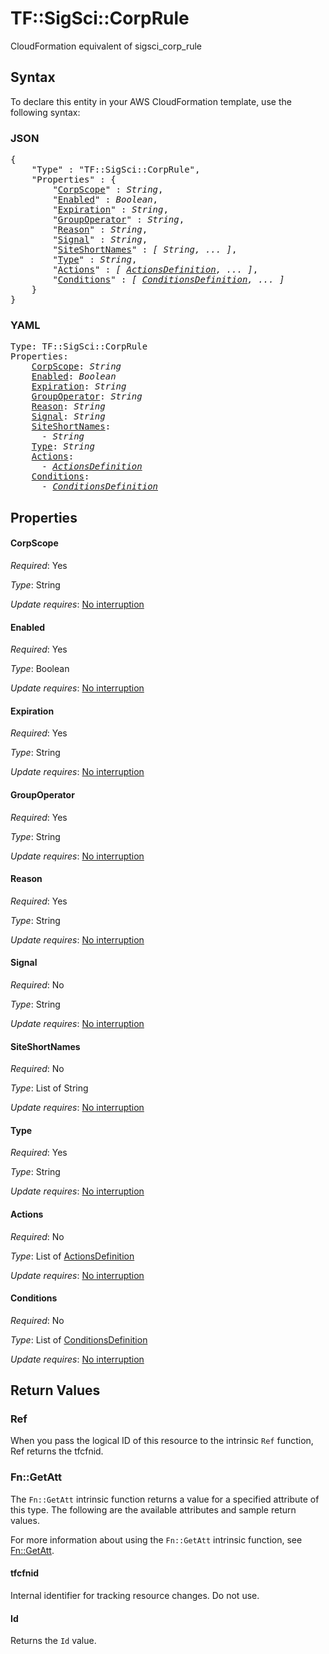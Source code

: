 # TF::SigSci::CorpRule

CloudFormation equivalent of sigsci_corp_rule

## Syntax

To declare this entity in your AWS CloudFormation template, use the following syntax:

### JSON

<pre>
{
    "Type" : "TF::SigSci::CorpRule",
    "Properties" : {
        "<a href="#corpscope" title="CorpScope">CorpScope</a>" : <i>String</i>,
        "<a href="#enabled" title="Enabled">Enabled</a>" : <i>Boolean</i>,
        "<a href="#expiration" title="Expiration">Expiration</a>" : <i>String</i>,
        "<a href="#groupoperator" title="GroupOperator">GroupOperator</a>" : <i>String</i>,
        "<a href="#reason" title="Reason">Reason</a>" : <i>String</i>,
        "<a href="#signal" title="Signal">Signal</a>" : <i>String</i>,
        "<a href="#siteshortnames" title="SiteShortNames">SiteShortNames</a>" : <i>[ String, ... ]</i>,
        "<a href="#type" title="Type">Type</a>" : <i>String</i>,
        "<a href="#actions" title="Actions">Actions</a>" : <i>[ <a href="actionsdefinition.md">ActionsDefinition</a>, ... ]</i>,
        "<a href="#conditions" title="Conditions">Conditions</a>" : <i>[ <a href="conditionsdefinition.md">ConditionsDefinition</a>, ... ]</i>
    }
}
</pre>

### YAML

<pre>
Type: TF::SigSci::CorpRule
Properties:
    <a href="#corpscope" title="CorpScope">CorpScope</a>: <i>String</i>
    <a href="#enabled" title="Enabled">Enabled</a>: <i>Boolean</i>
    <a href="#expiration" title="Expiration">Expiration</a>: <i>String</i>
    <a href="#groupoperator" title="GroupOperator">GroupOperator</a>: <i>String</i>
    <a href="#reason" title="Reason">Reason</a>: <i>String</i>
    <a href="#signal" title="Signal">Signal</a>: <i>String</i>
    <a href="#siteshortnames" title="SiteShortNames">SiteShortNames</a>: <i>
      - String</i>
    <a href="#type" title="Type">Type</a>: <i>String</i>
    <a href="#actions" title="Actions">Actions</a>: <i>
      - <a href="actionsdefinition.md">ActionsDefinition</a></i>
    <a href="#conditions" title="Conditions">Conditions</a>: <i>
      - <a href="conditionsdefinition.md">ConditionsDefinition</a></i>
</pre>

## Properties

#### CorpScope

_Required_: Yes

_Type_: String

_Update requires_: [No interruption](https://docs.aws.amazon.com/AWSCloudFormation/latest/UserGuide/using-cfn-updating-stacks-update-behaviors.html#update-no-interrupt)

#### Enabled

_Required_: Yes

_Type_: Boolean

_Update requires_: [No interruption](https://docs.aws.amazon.com/AWSCloudFormation/latest/UserGuide/using-cfn-updating-stacks-update-behaviors.html#update-no-interrupt)

#### Expiration

_Required_: Yes

_Type_: String

_Update requires_: [No interruption](https://docs.aws.amazon.com/AWSCloudFormation/latest/UserGuide/using-cfn-updating-stacks-update-behaviors.html#update-no-interrupt)

#### GroupOperator

_Required_: Yes

_Type_: String

_Update requires_: [No interruption](https://docs.aws.amazon.com/AWSCloudFormation/latest/UserGuide/using-cfn-updating-stacks-update-behaviors.html#update-no-interrupt)

#### Reason

_Required_: Yes

_Type_: String

_Update requires_: [No interruption](https://docs.aws.amazon.com/AWSCloudFormation/latest/UserGuide/using-cfn-updating-stacks-update-behaviors.html#update-no-interrupt)

#### Signal

_Required_: No

_Type_: String

_Update requires_: [No interruption](https://docs.aws.amazon.com/AWSCloudFormation/latest/UserGuide/using-cfn-updating-stacks-update-behaviors.html#update-no-interrupt)

#### SiteShortNames

_Required_: No

_Type_: List of String

_Update requires_: [No interruption](https://docs.aws.amazon.com/AWSCloudFormation/latest/UserGuide/using-cfn-updating-stacks-update-behaviors.html#update-no-interrupt)

#### Type

_Required_: Yes

_Type_: String

_Update requires_: [No interruption](https://docs.aws.amazon.com/AWSCloudFormation/latest/UserGuide/using-cfn-updating-stacks-update-behaviors.html#update-no-interrupt)

#### Actions

_Required_: No

_Type_: List of <a href="actionsdefinition.md">ActionsDefinition</a>

_Update requires_: [No interruption](https://docs.aws.amazon.com/AWSCloudFormation/latest/UserGuide/using-cfn-updating-stacks-update-behaviors.html#update-no-interrupt)

#### Conditions

_Required_: No

_Type_: List of <a href="conditionsdefinition.md">ConditionsDefinition</a>

_Update requires_: [No interruption](https://docs.aws.amazon.com/AWSCloudFormation/latest/UserGuide/using-cfn-updating-stacks-update-behaviors.html#update-no-interrupt)

## Return Values

### Ref

When you pass the logical ID of this resource to the intrinsic `Ref` function, Ref returns the tfcfnid.

### Fn::GetAtt

The `Fn::GetAtt` intrinsic function returns a value for a specified attribute of this type. The following are the available attributes and sample return values.

For more information about using the `Fn::GetAtt` intrinsic function, see [Fn::GetAtt](https://docs.aws.amazon.com/AWSCloudFormation/latest/UserGuide/intrinsic-function-reference-getatt.html).

#### tfcfnid

Internal identifier for tracking resource changes. Do not use.

#### Id

Returns the <code>Id</code> value.

